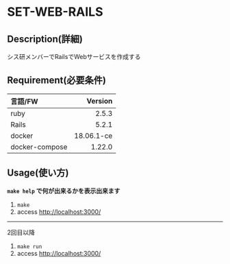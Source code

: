 # SET-WEB-RAILS

## Description(詳細)

シス研メンバーでRailsでWebサービスを作成する

## Requirement(必要条件)

|言語/FW|Version|
|:--|--:|
|ruby|2.5.3|
|Rails|5.2.1|
|docker|18.06.1-ce|
|docker-compose|1.22.0|

## Usage(使い方)

**`make help` で何が出来るかを表示出来ます**

1. `make`
2. access [http://localhost:3000/](http://localhost:3000)

---

2回目以降

1. `make run`
2. access [http://localhost:3000/](http://localhost:3000)